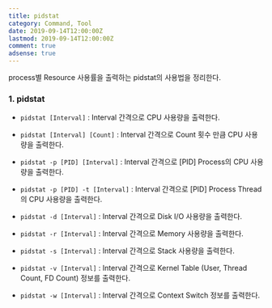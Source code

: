 ```yaml
---
title: pidstat
category: Command, Tool
date: 2019-09-14T12:00:00Z
lastmod: 2019-09-14T12:00:00Z
comment: true
adsense: true
---
```


process별 Resource 사용률을 출력하는 pidstat의 사용법을 정리한다.

### 1. pidstat

* `pidstat [Interval]` : Interval 간격으로 CPU 사용량을 출력한다.
* `pidstat [Interval] [Count]` : Interval 간격으로 Count 횟수 만큼 CPU 사용량을 출력한다.
* `pidstat -p [PID] [Interval]` : Interval 간격으로 [PID] Process의 CPU 사용량을 출력한다.
* `pidstat -p [PID] -t [Interval]` : Interval 간격으로 [PID] Process Thread의 CPU 사용량을 출력한다.

* `pidstat -d [Interval]` : Interval 간격으로 Disk I/O 사용량을 출력한다.
* `pidstat -r [Interval]` : Interval 간격으로 Memory 사용량을 출력한다.
* `pidstat -s [Interval]` : Interval 간격으로 Stack 사용량을 출력한다.
* `pidstat -v [Interval]` : Interval 간격으로 Kernel Table (User, Thread Count, FD Count) 정보를 출력한다.
* `pidstat -w [Interval]` : Interval 간격으로 Context Switch 정보를 출력한다.
